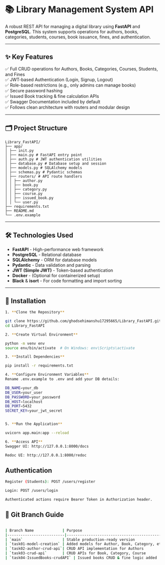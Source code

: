 # 📚 Library Management System API

A robust REST API for managing a digital library using **FastAPI** and **PostgreSQL**. This system supports operations for authors, books, categories, students, courses, book issuance, fines, and authentication.

---

## ✨ Key Features

✅ Full CRUD operations for Authors, Books, Categories, Courses, Students, and Fines  
✅ JWT-based Authentication (Login, Signup, Logout)  
✅ Role-based restrictions (e.g., only admins can manage books)   
✅ Secure password hashing  
✅ Issued Book tracking & fine calculation APIs  
✅ Swagger Documentation included by default  
✅ Follows clean architecture with routers and modular design  

---

## 🗂️ Project Structure
```
Library_FastAPI/
├── app/
│ ├── init.py
│ ├── main.py # FastAPI entry point
│ ├── auth.py # JWT authentication utilities
│ ├── database.py # Database setup and session
│ ├── models.py # SQLAlchemy models
│ ├── schemas.py # Pydantic schemas
│ ├── routers/ # API route handlers
│ │ ├── author.py
│ │ ├── book.py
│ │ ├── category.py
│ │ ├── course.py
│ │ ├── issued_book.py
│ │ └── user.py
├── requirements.txt
├── README.md
└── .env.example
```

---

## 🛠️ Technologies Used

- **FastAPI** - High-performance web framework
- **PostgreSQL** - Relational database
- **SQLAlchemy** - ORM for database models
- **Pydantic** - Data validation and parsing
- **JWT (Simple JWT)** - Token-based authentication
- **Docker** - (Optional for containerized setup)
- **Black** & **isort** - For code formatting and import sorting

---

## 🚀 Installation

```bash
1. **Clone the Repository**

git clone https://github.com/ghodsehimanshu17295665/Library_FastAPI.git
cd Library_FastAPI

2. **Create Virtual Environment**

python -m venv env
source env/bin/activate  # On Windows: env\Scripts\activate

3. **Install Dependencies**

pip install -r requirements.txt

4. **Configure Environment Variables**
Rename .env.example to .env and add your DB details:

DB_NAME=your_db
DB_USER=your_user
DB_PASSWORD=your_password
DB_HOST=localhost
DB_PORT=5432
SECRET_KEY=your_jwt_secret


5. **Run the Application**

uvicorn app.main:app --reload

6. **Access API**
Swagger UI: http://127.0.0.1:8000/docs

Redoc UI: http://127.0.0.1:8000/redoc
```

## Authentication
```bash
Register (Students): POST /users/register

Login: POST /users/login

Authenticated actions require Bearer Token in Authorization header.
```

## 🧾 Git Branch Guide
```bash

| Branch Name             | Purpose                                      |
|--------------------------|----------------------------------------------|
| `main`                  | Stable production-ready version              |
| `task01-model-creation` | Added models for Author, Book, Category, etc.|
| `task02-author-crud-api`| CRUD API implementation for Authors          |
| `task03-crud-api`       | CRUD APIs for Book, Category, Course         |
| `task04-IssuedBooks-crudAPI` | Issued books CRUD & fine logic added |
```
